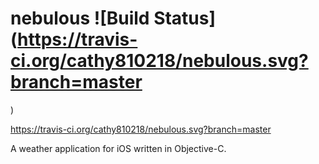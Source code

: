 # nebulous ![Build Status](https://travis-ci.org/cathy810218/nebulous.svg?branch=master
)

https://travis-ci.org/cathy810218/nebulous.svg?branch=master

A weather application for iOS written in Objective-C.
